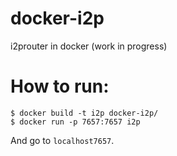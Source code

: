 docker-i2p
==========

i2prouter in docker (work in progress)


How to run:
===========
```
$ docker build -t i2p docker-i2p/
$ docker run -p 7657:7657 i2p
```

And go to `localhost7657`.
